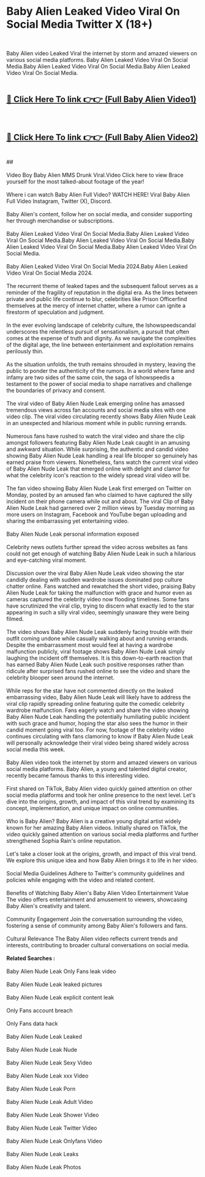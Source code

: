# Baby Alien Leaked Video Viral On Social Media Twitter X (18+) <br>
<br>

Baby Alien video Leaked Viral the internet by storm and amazed viewers on various social media platforms. Baby Alien Leaked Video Viral On Social Media.Baby Alien Leaked Video Viral On Social Media.Baby Alien Leaked Video Viral On Social Media.<br>
 <br>

##  <a href="https://play.trustnlinepharmacy.us?title=Full Baby_Alien&ref=git">🔴 Click Here To link 👉👉 (Full Baby Alien Video1)</a><br>
  <br>

##  <a href="https://play.trustnlinepharmacy.us?title=Full Baby_Alien&ref=git">🔴 Click Here To link 👉👉 (Full Baby Alien Video2)</a><br>
  <br>
  ##


  <br>

  <br>
Video Boy Baby Alien MMS Drunk Viral.Video Click here to view Brace yourself for the most talked-about footage of the year!
<br><br>
Where i can watch Baby Alien Full Video? WATCH HERE! Viral Baby Alien Full Video Instagram, Twitter (X), Discord.
<br><br>
Baby Alien's content, follow her on social media, and consider supporting her through merchandise or subscriptions.
<br><br>
Baby Alien Leaked Video Viral On Social Media.Baby Alien Leaked Video Viral On Social Media.Baby Alien Leaked Video Viral On Social Media.Baby Alien Leaked Video Viral On Social Media.Baby Alien Leaked Video Viral On Social Media.
<br><br>
Baby Alien Leaked Video Viral On Social Media 2024.Baby Alien Leaked Video Viral On Social Media 2024.
<br><br>
The recurrent theme of leaked tapes and the subsequent fallout serves as a reminder of the fragility of reputation in the digital era. As the lines between private and public life continue to blur, celebrities like Prison Officerfind themselves at the mercy of internet chatter, where a rumor can ignite a firestorm of speculation and judgment.
<br><br>
In the ever evolving landscape of celebrity culture, the Ishowspeedscandal underscores the relentless pursuit of sensationalism, a pursuit that often comes at the expense of truth and dignity. As we navigate the complexities of the digital age, the line between entertainment and exploitation remains perilously thin.
<br><br>
As the situation unfolds, the truth remains shrouded in mystery, leaving the public to ponder the authenticity of the rumors. In a world where fame and infamy are two sides of the same coin, the saga of Ishowspeedis a testament to the power of social media to shape narratives and challenge the boundaries of privacy and consent.
<br><br>
The viral video of Baby Alien Nude Leak emerging online has amassed tremendous views across fan accounts and social media sites with one video clip. The viral video circulating recently shows Baby Alien Nude Leak in an unexpected and hilarious moment while in public running errands.
<br><br>
Numerous fans have rushed to watch the viral video and share the clip amongst followers featuring Baby Alien Nude Leak caught in an amusing and awkward situation. While surprising, the authentic and candid video showing Baby Alien Nude Leak handling a real life blooper so genuinely has earned praise from viewers. Nonetheless, fans watch the current viral video of Baby Alien Nude Leak that emerged online with delight and clamor for what the celebrity icon's reaction to the widely spread viral video will be.
<br><br>
The fan video showing Baby Alien Nude Leak first emerged on Twitter on Monday, posted by an amused fan who claimed to have captured the silly incident on their phone camera while out and about. The viral Clip of Baby Alien Nude Leak had garnered over 2 million views by Tuesday morning as more users on Instagram, Facebook and YouTube began uploading and sharing the embarrassing yet entertaining video.
<br><br>
Baby Alien Nude Leak personal information exposed
<br><br>
Celebrity news outlets further spread the video across websites as fans could not get enough of watching Baby Alien Nude Leak in such a hilarious and eye-catching viral moment.
<br><br>
Discussion over the viral Baby Alien Nude Leak video showing the star candidly dealing with sudden wardrobe issues dominated pop culture chatter online. Fans watched and rewatched the short video, praising Baby Alien Nude Leak for taking the malfunction with grace and humor even as cameras captured the celebrity video now flooding timelines. Some fans have scrutinized the viral clip, trying to discern what exactly led to the star appearing in such a silly viral video, seemingly unaware they were being filmed.
<br><br>
The video shows Baby Alien Nude Leak suddenly facing trouble with their outfit coming undone while casually walking about and running errands. Despite the embarrassment most would feel at having a wardrobe malfunction publicly, viral footage shows Baby Alien Nude Leak simply laughing the incident off themselves. It is this down-to-earth reaction that has earned Baby Alien Nude Leak such positive responses rather than ridicule after surprised fans rushed online to see the video and share the celebrity blooper seen around the internet.
<br><br>
While reps for the star have not commented directly on the leaked embarrassing video, Baby Alien Nude Leak will likely have to address the viral clip rapidly spreading online featuring quite the comedic celebrity wardrobe malfunction. Fans eagerly watch and share the video showing Baby Alien Nude Leak handling the potentially humiliating public incident with such grace and humor, hoping the star also sees the humor in their candid moment going viral too. For now, footage of the celebrity video continues circulating with fans clamoring to know if Baby Alien Nude Leak will personally acknowledge their viral video being shared widely across social media this week.
<br><br>
Baby Alien video took the internet by storm and amazed viewers on various social media platforms. Baby Alien, a young and talented digital creator, recently became famous thanks to this interesting video.
<br><br>
First shared on TikTok, Baby Alien video quickly gained attention on other social media platforms and took her online presence to the next level. Let's dive into the origins, growth, and impact of this viral trend by examining its concept, implementation, and unique impact on online communities.
<br><br>
Who is Baby Alien? Baby Alien is a creative young digital artist widely known for her amazing Baby Alien videos. Initially shared on TikTok, the video quickly gained attention on various social media platforms and further strengthened Sophia Rain's online reputation.
<br><br>
Let's take a closer look at the origins, growth, and impact of this viral trend. We explore this unique idea and how Baby Alien brings it to life in her video.
<br><br>
Social Media Guidelines Adhere to Twitter's community guidelines and policies while engaging with the video and related content.
<br><br>
Benefits of Watching Baby Alien's Baby Alien Video Entertainment Value The video offers entertainment and amusement to viewers, showcasing Baby Alien's creativity and talent.
<br><br>
Community Engagement Join the conversation surrounding the video, fostering a sense of community among Baby Alien's followers and fans.
<br><br>
Cultural Relevance The Baby Alien video reflects current trends and interests, contributing to broader cultural conversations on social media.
<br><br>
<strong>Related Searches :</strong>
<br><br>
Baby Alien Nude Leak Only Fans leak video
<br><br>
Baby Alien Nude Leak leaked pictures
<br><br>
Baby Alien Nude Leak explicit content leak
<br><br>
Only Fans account breach
<br><br>
Only Fans data hack
<br><br>
Baby Alien Nude Leak Leaked
<br><br>
Baby Alien Nude Leak Nude
<br><br>
Baby Alien Nude Leak Sexy Video
<br><br>
Baby Alien Nude Leak xxx Video
<br><br>
Baby Alien Nude Leak Porn
<br><br>
Baby Alien Nude Leak Adult Video
<br><br>
Baby Alien Nude Leak Shower Video
<br><br>
Baby Alien Nude Leak Twitter Video
<br><br>
Baby Alien Nude Leak Onlyfans Video
<br><br>
Baby Alien Nude Leak Leaks
<br><br>
Baby Alien Nude Leak Photos